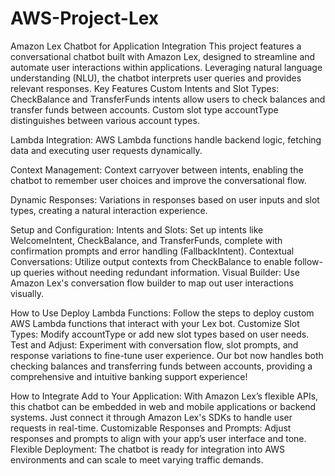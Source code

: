 # AWS-Project-Lex
Amazon Lex Chatbot for Application Integration This project features a conversational chatbot built with Amazon Lex, designed to streamline and automate user interactions within applications. Leveraging natural language understanding (NLU), the chatbot interprets user queries and provides relevant responses.
Key Features
Custom Intents and Slot Types:
CheckBalance and TransferFunds intents allow users to check balances and transfer funds between accounts.
Custom slot type accountType distinguishes between various account types.

Lambda Integration:
AWS Lambda functions handle backend logic, fetching data and executing user requests dynamically.

Context Management:
Context carryover between intents, enabling the chatbot to remember user choices and improve the conversational flow.

Dynamic Responses:
Variations in responses based on user inputs and slot types, creating a natural interaction experience.

Setup and Configuration:
Intents and Slots: Set up intents like WelcomeIntent, CheckBalance, and TransferFunds, complete with confirmation prompts and error handling (FallbackIntent).
Contextual Conversations: Utilize output contexts from CheckBalance to enable follow-up queries without needing redundant information.
Visual Builder: Use Amazon Lex's conversation flow builder to map out user interactions visually.

How to Use
Deploy Lambda Functions: Follow the steps to deploy custom AWS Lambda functions that interact with your Lex bot.
Customize Slot Types: Modify accountType or add new slot types based on user needs.
Test and Adjust: Experiment with conversation flow, slot prompts, and response variations to fine-tune user experience.
Our bot now handles both checking balances and transferring funds between accounts, providing a comprehensive and intuitive banking support experience!

How to Integrate
Add to Your Application: With Amazon Lex’s flexible APIs, this chatbot can be embedded in web and mobile applications or backend systems. Just connect it through Amazon Lex's SDKs to handle user requests in real-time.
Customizable Responses and Prompts: Adjust responses and prompts to align with your app’s user interface and tone.
Flexible Deployment: The chatbot is ready for integration into AWS environments and can scale to meet varying traffic demands.
